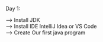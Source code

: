 Day 1: <br>

--> Install JDK <br>
--> Install IDE IntelliJ Idea or VS Code <br>
--> Create Our first java program <br>